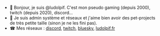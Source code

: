 - 👋 Bonjour, je suis @ludolpif. C'est mon pseudo gaming (depuis 2000), twitch (depuis 2020), discord...
- 👀 Je suis admin système et réseaux et j'aime bien avoir des pet-projects de très petite taille (sinon je ne les fini pas).
- ☎ Mes réseaux : [discord](https://ludolpif.fr/discord), [twitch](https://ludolpif.fr/twitch), [bluesky](https://ludolpif.fr/bluesky), [ludolpif.fr](https://ludolpif.fr)

<!---
ludolpif/ludolpif is a ✨ special ✨ repository because its `README.md` (this file) appears on your GitHub profile.
You can click the Preview link to take a look at your changes.
--->
